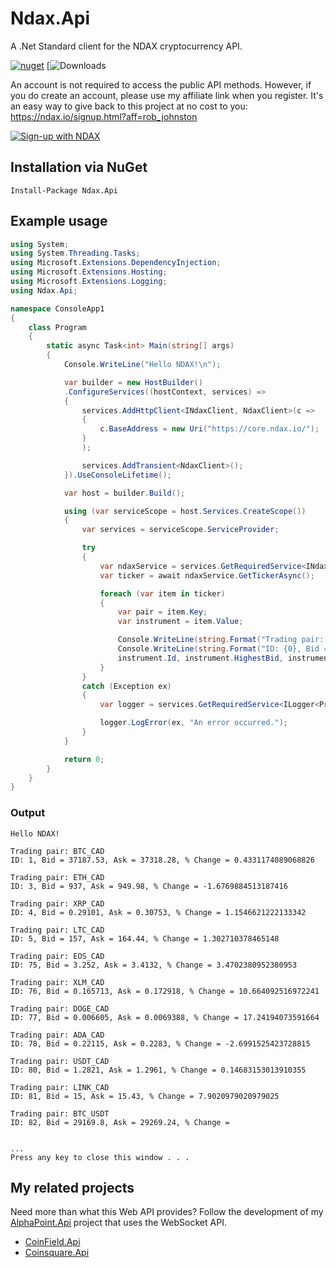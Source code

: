﻿# Ndax.Api
A .Net Standard client for the NDAX cryptocurrency API.

[![nuget](https://img.shields.io/nuget/v/Ndax.Api.svg)](https://www.nuget.org/packages/Ndax.Api/)
[![Downloads](https://img.shields.io/nuget/dt/Ndax.Api.svg)

An account is not required to access the public API methods. 
However, if you do create an account, please use my affiliate link when you register.
It's an easy way to give back to this project at no cost to you: https://ndax.io/signup.html?aff=rob_johnston


[![Sign-up with NDAX](https://github.com/RobJohnston/Ndax.Api/blob/master/300x250%20-%20Blue.png)](https://ndax.io/signup.html?aff=rob_johnston)

## Installation via NuGet
```
Install-Package Ndax.Api
```

## Example usage

```csharp
using System;
using System.Threading.Tasks;
using Microsoft.Extensions.DependencyInjection;
using Microsoft.Extensions.Hosting;
using Microsoft.Extensions.Logging;
using Ndax.Api;

namespace ConsoleApp1
{
    class Program
    {
        static async Task<int> Main(string[] args)
        {
            Console.WriteLine("Hello NDAX!\n");

            var builder = new HostBuilder()
            .ConfigureServices((hostContext, services) =>
            {
                services.AddHttpClient<INdaxClient, NdaxClient>(c =>
                {
                    c.BaseAddress = new Uri("https://core.ndax.io/");
                }
                );

                services.AddTransient<NdaxClient>();
            }).UseConsoleLifetime();

            var host = builder.Build();

            using (var serviceScope = host.Services.CreateScope())
            {
                var services = serviceScope.ServiceProvider;

                try
                {
                    var ndaxService = services.GetRequiredService<INdaxClient>();
                    var ticker = await ndaxService.GetTickerAsync();

                    foreach (var item in ticker)
                    {
                        var pair = item.Key;
                        var instrument = item.Value;

                        Console.WriteLine(string.Format("Trading pair: {0}", pair));
                        Console.WriteLine(string.Format("ID: {0}, Bid = {1}, Ask = {2}, % Change = {3}\n",
                        instrument.Id, instrument.HighestBid, instrument.LowestAsk, instrument.PercentChange));
                    }
                }
                catch (Exception ex)
                {
                    var logger = services.GetRequiredService<ILogger<Program>>();

                    logger.LogError(ex, "An error occurred.");
                }
            }

            return 0;
        }
    }
}

```

### Output
```
Hello NDAX!

Trading pair: BTC_CAD
ID: 1, Bid = 37187.53, Ask = 37318.28, % Change = 0.4331174089068826

Trading pair: ETH_CAD
ID: 3, Bid = 937, Ask = 949.98, % Change = -1.6769884513187416

Trading pair: XRP_CAD
ID: 4, Bid = 0.29101, Ask = 0.30753, % Change = 1.1546621222133342

Trading pair: LTC_CAD
ID: 5, Bid = 157, Ask = 164.44, % Change = 1.302710378465148

Trading pair: EOS_CAD
ID: 75, Bid = 3.252, Ask = 3.4132, % Change = 3.4702380952380953

Trading pair: XLM_CAD
ID: 76, Bid = 0.165713, Ask = 0.172918, % Change = 10.664092516972241

Trading pair: DOGE_CAD
ID: 77, Bid = 0.006605, Ask = 0.0069388, % Change = 17.24194073591664

Trading pair: ADA_CAD
ID: 78, Bid = 0.22115, Ask = 0.2283, % Change = -2.6991525423728815

Trading pair: USDT_CAD
ID: 80, Bid = 1.2821, Ask = 1.2961, % Change = 0.14683153013910355

Trading pair: LINK_CAD
ID: 81, Bid = 15, Ask = 15.43, % Change = 7.9020979020979025

Trading pair: BTC_USDT
ID: 82, Bid = 29169.8, Ask = 29269.24, % Change =


...
Press any key to close this window . . .

```

## My related projects

Need more than what this Web API provides?  Follow the development of my [AlphaPoint.Api](https://github.com/RobJohnston/AlphaPoint.Api) project that uses the WebSocket API.

* [CoinField.Api](https://github.com/RobJohnston/CoinField.Api)
* [Coinsquare.Api](https://github.com/RobJohnston/Coinsquare.Api)
